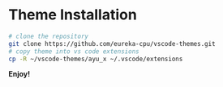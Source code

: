 # Theme Installation

```sh
# clone the repository
git clone https://github.com/eureka-cpu/vscode-themes.git
# copy theme into vs code extensions
cp -R ~/vscode-themes/ayu_x ~/.vscode/extensions
```

**Enjoy!**
